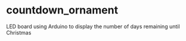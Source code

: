 # countdown_ornament
LED board using Arduino to display the number of days remaining until Christmas
